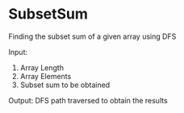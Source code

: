 # SubsetSum
Finding the subset sum of a given array using DFS

Input:
  1. Array Length
  2. Array Elements
  3. Subset sum to be obtained

Output:
  DFS path traversed to obtain the results
  
